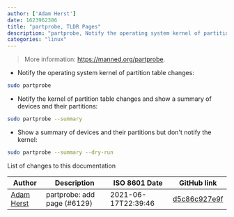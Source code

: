 ```yaml
---
author: ['Adam Herst']
date: 1623962386
title: "partprobe, TLDR Pages"
description: "partprobe, Notify the operating system kernel of partition table changes."
categories: "linux"
---
```

> More information: <https://manned.org/partprobe>.

- Notify the operating system kernel of partition table changes:

```bash
sudo partprobe
```

- Notify the kernel of partition table changes and show a summary of devices and their partitions:

```bash
sudo partprobe --summary
```

- Show a summary of devices and their partitions but don't notify the kernel:

```bash
sudo partprobe --summary --dry-run
```
List of changes to this documentation


Author | Description | ISO 8601 Date | GitHub link
------|-----|-----|-----
[Adam Herst](mailto:adamherst@adamherst.com) | partprobe: add page (#6129) | 2021-06-17T22:39:46 | [d5c86c927e9f](https://github.com/tldr-pages/tldr/commit/d5c86c927e9f4e0cd3721af633e9b6d7938b920f)


